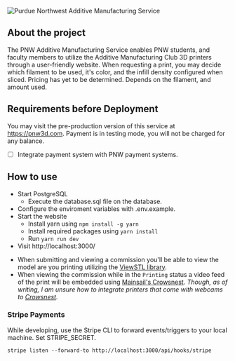 ![Purdue Northwest Additive Manufacturing Service](https://raw.githubusercontent.com/PNW-Additive-Manufacturing/PNW-3D-Printing-Service/main/assets/front_page.png)

## About the project
The PNW Additive Manufacturing Service enables PNW students, and faculty members to utilize the Additive Manufacturing Club 3D printers through a user-friendly website. When requesting a print, you may decide which filament to be used, it's color, and the infill density configured when sliced. Pricing has yet to be determined. Depends on the filament, and amount used.

## Requirements before Deployment
You may visit the pre-production version of this service at https://pnw3d.com. Payment is in testing mode, you will not be charged for any balance.

- [ ] Integrate payment system with PNW payment systems.

## How to use
* Start PostgreSQL
  * Execute the database.sql file on the database. 
* Configure the enviroment variables with .env.example. 
* Start the website
  * Install yarn using `npm install -g yarn`
  * Install required packages using `yarn install`
  * Run `yarn run dev`
* Visit http://localhost:3000/

- When submitting and viewing a commission you'll be able to view the model are you printing utilizing the [ViewSTL library](https://www.viewstl.com/plugin/).
- When viewing the commission while in the `Printing` status a video feed of the print will be embedded using [Mainsail's Crowsnest](https://github.com/mainsail-crew/crowsnest#documentation). *Though, as of writing, I am unsure how to integrate printers that come with webcams to [Crowsnest](https://github.com/mainsail-crew/crowsnest#documentation).*

### Stripe Payments
While developing, use the Stripe CLI to forward events/triggers to your local machine. Set STRIPE_SECRET.
```
stripe listen --forward-to http://localhost:3000/api/hooks/stripe
```
